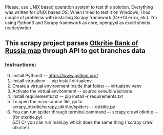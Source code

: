 Please, use UNIX based operation system to test this solution. Everything was written for UNIX based OS. When I tried to test it on Windows, I had couple of problems with installing Scrapy framework (C++14 error, etc). I'm using Python3 and Scrapy framework as core, openpyxl as excel sheets reader/writer

## This scrapy project parses [Otkritie Bank of Russia map](https://www.open.ru/map) through API to get branches data

### Instructions:

0) Install Python3 -- https://www.python.org/
1) Install virtualenv -- pip install virtualenv
2) Create a virtual environment inside that folder -- virtualenv venv
3) Activate the virtual environment -- source venv/bin/activate
4) Install requirements.txt -- pip install -r requirements.txt
5) To open the main source file, go to scrapy_otkritie/scrapy_otkritie/spiders -- otrkitie.py
6) You can run spider through terminal command -- scrapy crawl otkritie -- (for otkritie.py)    
6.5) Or you can run main.py which does the same thing ('scrapy crawl otkritie')
